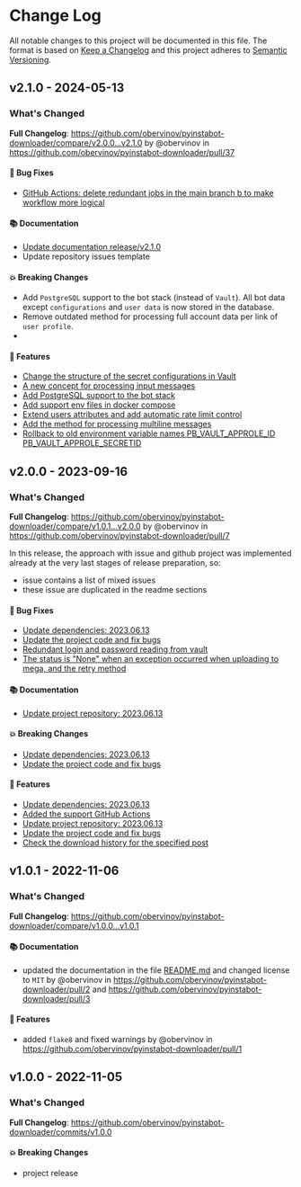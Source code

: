 # Change Log
All notable changes to this project will be documented in this file.
The format is based on [Keep a Changelog](http://keepachangelog.com/) and this project adheres to [Semantic Versioning](http://semver.org/).


## v2.1.0 - 2024-05-13
### What's Changed
**Full Changelog**: https://github.com/obervinov/pyinstabot-downloader/compare/v2.0.0...v2.1.0 by @obervinov in https://github.com/obervinov/pyinstabot-downloader/pull/37
#### 🐛 Bug Fixes
* [GitHub Actions: delete redundant jobs in the main branch b to make workflow more logical](https://github.com/obervinov/pyinstabot-downloader/issues/23)
#### 📚 Documentation
* [Update documentation release/v2.1.0](https://github.com/obervinov/pyinstabot-downloader/issues/26)
* Update repository issues template
#### 💥 Breaking Changes
* Add `PostgreSQL` support to the bot stack (instead of `Vault`). All bot data except `configurations` and `user data` is now stored in the database.
* Remove outdated method for processing full account data per link of `user profile`.
* 
#### 🚀 Features
* [Change the structure of the secret configurations in Vault](https://github.com/obervinov/pyinstabot-downloader/issues/54)
* [A new concept for processing input messages](https://github.com/obervinov/pyinstabot-downloader/issues/32)
* [Add PostgreSQL support to the bot stack](https://github.com/obervinov/pyinstabot-downloader/issues/30)
* [Add support env files in docker compose](https://github.com/obervinov/pyinstabot-downloader/issues/28)
* [Extend users attributes and add automatic rate limit control](https://github.com/obervinov/pyinstabot-downloader/issues/14)
* [Add the method for processing multiline messages](https://github.com/obervinov/pyinstabot-downloader/issues/20)
* [Rollback to old environment variable names PB_VAULT_APPROLE_ID PB_VAULT_APPROLE_SECRETID](https://github.com/obervinov/pyinstabot-downloader/issues/27)


## v2.0.0 - 2023-09-16
### What's Changed
**Full Changelog**: https://github.com/obervinov/pyinstabot-downloader/compare/v1.0.1...v2.0.0 by @obervinov in https://github.com/obervinov/pyinstabot-downloader/pull/7

In this release, the approach with issue and github project was implemented already at the very last stages of release preparation, so:
- issue contains a list of mixed issues
- these issue are duplicated in the readme sections
#### 🐛 Bug Fixes
* [Update dependencies: 2023.06.13](https://github.com/obervinov/pyinstabot-downloader/issues/6)
* [Update the project code and fix bugs](https://github.com/obervinov/pyinstabot-downloader/issues/13)
* [Redundant login and password reading from vault](https://github.com/obervinov/pyinstabot-downloader/issues/16)
* [The status is "None" when an exception occurred when uploading to mega, and the retry method](https://github.com/obervinov/pyinstabot-downloader/issues/15)
#### 📚 Documentation
* [Update project repository: 2023.06.13](https://github.com/obervinov/pyinstabot-downloader/issues/8)
#### 💥 Breaking Changes
* [Update dependencies: 2023.06.13](https://github.com/obervinov/pyinstabot-downloader/issues/6)
* [Update the project code and fix bugs](https://github.com/obervinov/pyinstabot-downloader/issues/13)
#### 🚀 Features
* [Update dependencies: 2023.06.13](https://github.com/obervinov/pyinstabot-downloader/issues/6)
* [Added the support GitHub Actions](https://github.com/obervinov/pyinstabot-downloader/issues/10)
* [Update project repository: 2023.06.13](https://github.com/obervinov/pyinstabot-downloader/issues/8)
* [Update the project code and fix bugs](https://github.com/obervinov/pyinstabot-downloader/issues/13)
* [Check the download history for the specified post](https://github.com/obervinov/pyinstabot-downloader/issues/17)


## v1.0.1 - 2022-11-06
### What's Changed
**Full Changelog**: https://github.com/obervinov/pyinstabot-downloader/compare/v1.0.0...v1.0.1
#### 📚 Documentation
* updated the documentation in the file [README.md](https://github.com/obervinov/pyinstabot-downloader/blob/main/README.md) and changed license to `MIT` by @obervinov in https://github.com/obervinov/pyinstabot-downloader/pull/2 and https://github.com/obervinov/pyinstabot-downloader/pull/3
#### 🚀 Features
* added `flake8` and fixed warnings by @obervinov in https://github.com/obervinov/pyinstabot-downloader/pull/1



## v1.0.0 - 2022-11-05
### What's Changed
**Full Changelog**: https://github.com/obervinov/pyinstabot-downloader/commits/v1.0.0
#### 💥 Breaking Changes
* project release
